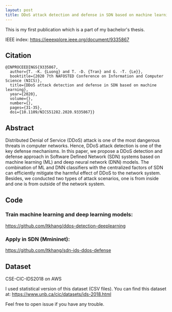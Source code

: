 ```yaml
---
layout: post
title: DDoS attack detection and defense in SDN based on machine learning
---
```


This is my first publication which is a part of my bachelor's thesis.

IEEE index: https://ieeexplore.ieee.org/document/9335867

## Citation

```
@INPROCEEDINGS{9335867,
  author={T. -K. {Luong} and T. -D. {Tran} and G. -T. {Le}},
  booktitle={2020 7th NAFOSTED Conference on Information and Computer Science (NICS)}, 
  title={DDoS attack detection and defense in SDN based on machine learning}, 
  year={2020},
  volume={},
  number={},
  pages={31-35},
  doi={10.1109/NICS51282.2020.9335867}}
```

## Abstract

Distributed Denial of Service (DDoS) attack is one of the most dangerous threats in computer networks. Hence, DDoS attack detection is one of the key defense mechanisms. In this paper, we propose a DDoS detection and defense approach in Software Defined Network (SDN) systems based on machine learning (ML) and deep neural network (DNN) models. The combination of ML and DNN classifiers with the centralized factors of SDN can efficiently mitigate the harmful effect of DDoS to the network system. Besides, we conducted two types of attack scenarios, one is from inside and one is from outside of the network system.


## Code

### Train machine learning and deep learning models:

https://github.com/ltkhang/ddos-detection-deeplearning

### Apply in SDN (Mmininet):

https://github.com/ltkhang/sdn-ids-ddos-defense

## Dataset

CSE-CIC-IDS2018 on AWS

I used statistical version of this dataset (CSV files). You can find this dataset at: https://www.unb.ca/cic/datasets/ids-2018.html

Feel free to open issue if you have any trouble.

